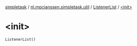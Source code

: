 [simpletask](../../index.md) / [nl.mpcjanssen.simpletask.util](../index.md) / [ListenerList](index.md) / [&lt;init&gt;](.)

# &lt;init&gt;

`ListenerList()`